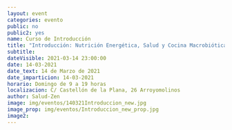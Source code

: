 ```yaml
---
layout: event
categories: evento
public: no
public2: yes
name: Curso de Introducción
title: "Introducción: Nutrición Energética, Salud y Cocina Macrobiótica"
subtitle:
dateVisible: 2021-03-14 23:00:00
date: 14-03-2021
date_text: 14 de Marzo de 2021
date_imparticion: 14-03-2021
horario: Domingo de 9 a 19 horas
localizacion: C/ Castellón de la Plana, 26 Arroyomolinos
author: Salud-Zen
image: img/eventos/140321Introduccion_new.jpg
image_prop: img/eventos/Introduccion_new_prop.jpg
image2:
---
```

